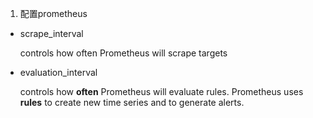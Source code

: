 1. 配置prometheus

- scrape_interval

    controls how often Prometheus will scrape targets

- evaluation_interval

    controls how **often** Prometheus will evaluate rules. Prometheus uses **rules** to create new time series and to generate alerts.